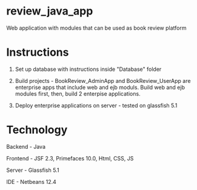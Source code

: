 # review_java_app
Web application with modules that can be used as book review platform

# Instructions
1. Set up database with instructions inside "Database" folder

2. Build projects - BookReview_AdminApp and BookReview_UserApp are enterprise apps that include web and ejb moduls. Build web and ejb modules first, then, build 2 enterpise applications.

3. Deploy enterprise applications on server - tested on glassfish 5.1

# Technology
Backend - Java

Frontend - JSF 2.3, Primefaces 10.0, Html, CSS, JS

Server - Glassfish 5.1

IDE - Netbeans 12.4
